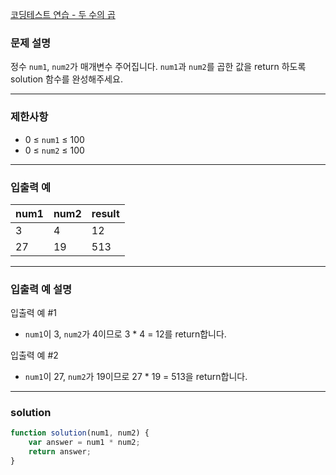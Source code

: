 [코딩테스트 연습 - 두 수의 곱](https://school.programmers.co.kr/learn/courses/30/lessons/120804)

### **문제 설명**

정수 `num1`, `num2`가 매개변수 주어집니다. `num1`과 `num2`를 곱한 값을 return 하도록 solution 함수를 완성해주세요.

---

### **제한사항**

- 0 ≤ `num1` ≤ 100
- 0 ≤ `num2` ≤ 100

---

### **입출력 예**

| num1 | num2 | result |
| ---- | ---- | ------ |
| 3    | 4    | 12     |
| 27   | 19   | 513    |

---

### **입출력 예 설명**

입출력 예 #1

- `num1`이 3, `num2`가 4이므로 3 \* 4 = 12를 return합니다.

입출력 예 #2

- `num1`이 27, `num2`가 19이므로 27 \* 19 = 513을 return합니다.

---

### solution

```jsx
function solution(num1, num2) {
	var answer = num1 * num2;
	return answer;
}
```
